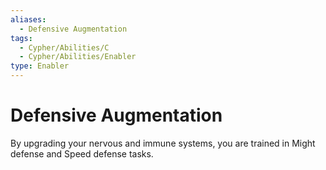 ```yaml
---
aliases:
  - Defensive Augmentation
tags:
  - Cypher/Abilities/C
  - Cypher/Abilities/Enabler
type: Enabler
---
```


# Defensive Augmentation

By upgrading your nervous and immune systems, you are trained in Might defense and Speed defense tasks.
